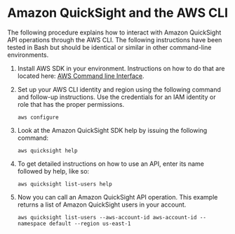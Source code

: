 # Amazon QuickSight and the AWS CLI<a name="quicksight-cli"></a>

The following procedure explains how to interact with Amazon QuickSight API operations through the AWS CLI\. The following instructions have been tested in Bash but should be identical or similar in other command\-line environments\.

1. Install AWS SDK in your environment\. Instructions on how to do that are located here: [AWS Command line Interface](https://aws.amazon.com/cli/)\.

1. Set up your AWS CLI identity and region using the following command and follow\-up instructions\. Use the credentials for an IAM identity or role that has the proper permissions\. 

   ```
   aws configure
   ```

1. Look at the Amazon QuickSight SDK help by issuing the following command: 

   ```
   aws quicksight help
   ```

1. To get detailed instructions on how to use an API, enter its name followed by help, like so: 

   ```
   aws quicksight list-users help
   ```

1. Now you can call an Amazon QuickSight API operation\. This example returns a list of Amazon QuickSight users in your account\. 

   ```
   aws quicksight list-users --aws-account-id aws-account-id --namespace default --region us-east-1
   ```